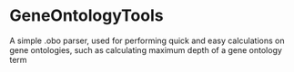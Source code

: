 # GeneOntologyTools
A simple .obo parser, used for performing quick and easy calculations on gene ontologies, such as calculating maximum depth of a gene ontology term
